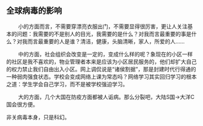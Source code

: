 ## 全球病毒的影响

&nbsp;&nbsp;&nbsp;&nbsp;&nbsp;&nbsp;&nbsp;&nbsp;小的方面而言，不需要穿漂亮衣服出门，不需要显得很厉害，更让人关注基本的问题：我需要的不是别人的目光，我需要的是什么？对我而言最重要的事是什么？对我而言最重要的人是谁？清洁，健康，头脑清晰，家人，所爱的人……
  
&nbsp;&nbsp;&nbsp;&nbsp;&nbsp;&nbsp;&nbsp;&nbsp;中的方面，社会组织会改变是一定的，变成什么样的呢？象现在的小区一样的社区是我不喜欢的，物业管理者本来是应该为小区居民服务的，他们却扩大自己的权力禁止我们自由出入小区。网上调侃说是“诸侯割据”，那是封建时代行得通的一种弱肉强食状态。学校会变成网络上课为常态吗？网络学习其实回归学习的根本之道：学生学会自己学习，而不是被学校强迫学习。

&nbsp;&nbsp;&nbsp;&nbsp;&nbsp;&nbsp;&nbsp;&nbsp;大的方面，几个大国在防疫方面都被人诟病。那么分裂吧，大陆S国->大洋C国会很方便。

非关病毒本身，只是科幻。